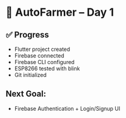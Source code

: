 # 🌾 AutoFarmer – Day 1

## ✅ Progress
- Flutter project created
- Firebase connected
- Firebase CLI configured
- ESP8266 tested with blink
- Git initialized

## Next Goal:
- Firebase Authentication + Login/Signup UI
